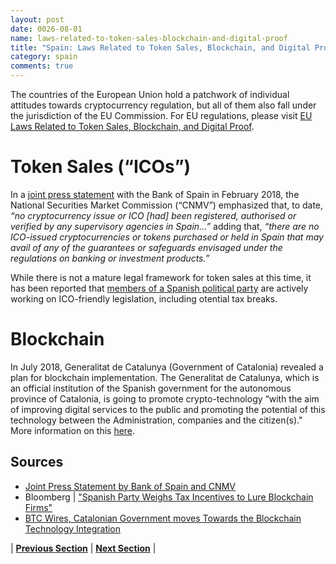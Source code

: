 ```yaml
---
layout: post
date: 0026-08-01
name: laws-related-to-token-sales-blockchain-and-digital-proof
title: "Spain: Laws Related to Token Sales, Blockchain, and Digital Proof"
category: spain
comments: true
---
```


The countries of the European Union hold a patchwork of individual attitudes towards cryptocurrency regulation, but all of them also fall under the jurisdiction of the EU Commission. For EU regulations, please visit [EU Laws Related to Token Sales, Blockchain, and Digital Proof](https://neo-project.github.io/global-blockchain-compliance-hub//europe/europe-laws-token-sales.html).

# Token Sales (“ICOs”)
In a [joint press statement](https://www.iosco.org/library/ico-statements/Spain%20-%20CNMV%20and%20Banco%20de%20Espana%20-%20Joint%20Statement%20on%20Cryptocurrencies%20and%20ICOs.pdf) with the Bank of Spain in February 2018, the National Securities Market Commission (“CNMV”) emphasized that, to date, *“no cryptocurrency issue or ICO [had] been registered, authorised or verified by any supervisory agencies in Spain…”* adding that, *“there are no ICO-issued cryptocurrencies or tokens purchased or held in Spain that may avail of any of the guarantees or safeguards envisaged under the regulations on banking or investment products.”*

While there is not a mature legal framework for token sales at this time, it has been reported that [members of a Spanish political party](https://www.bloomberg.com/news/articles/2018-02-15/rajoy-s-party-weighs-tax-breaks-for-spanish-blockchain-companies) are actively working on ICO-friendly legislation, including otential tax breaks.

# Blockchain
In July 2018, Generalitat de Catalunya (Government of Catalonia) revealed a plan for blockchain implementation. The Generalitat de Catalunya, which is an official institution of the Spanish government for the autonomous province of Catalonia, is going to promote crypto-technology “with the aim of improving digital services to the public and promoting the potential of this technology between the Administration, companies and the citizen(s)." More information on this [here](https://www.btcwires.com/round-the-block/catalonian-government-moves-towards-the-blockchain-technology-integration/). 

Sources 
--- 
- [Joint Press Statement by Bank of Spain and CNMV](https://www.iosco.org/library/ico-statements/Spain%20-%20CNMV%20and%20Banco%20de%20Espana%20-%20Joint%20Statement%20on%20Cryptocurrencies%20and%20ICOs.pdf)
- Bloomberg | ["Spanish Party Weighs Tax Incentives to Lure Blockchain Firms"](https://www.bloomberg.com/news/articles/2018-02-15/rajoy-s-party-weighs-tax-breaks-for-spanish-blockchain-companies)
- [BTC Wires, Catalonian Government moves Towards the Blockchain Technology Integration](https://www.btcwires.com/round-the-block/catalonian-government-moves-towards-the-blockchain-technology-integration/)

| **[Previous Section]( https://neo-project.github.io/global-blockchain-compliance-hub//spain/spain-governing-by-law.html)** | **[Next Section]( https://neo-project.github.io/global-blockchain-compliance-hub//spain/spain-securities-related-laws.html)** |
